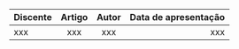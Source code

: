| Discente | Artigo | Autor | Data de apresentação |
| :--- | :---: | :---: | ---: |
| xxx | xxx | xxx | xxx | xxx |
